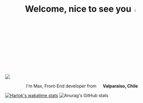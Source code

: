 <div align="center">
<h1 align="center">Welcome, nice to see you<a href="https://www.linkedin.com/in/maximiliano-astorga-690956224/"></a><img src="https://media.giphy.com/media/hvRJCLFzcasrR4ia7z/giphy.gif" width="5%"></h1>
</div>
<img src="https://github.com/empytime/empytime/assets/128811342/3056392d-a56c-43a9-b817-0f51e1cc5341.gif">


<br>
<p align="center"> I'm Max, Front-End developer from  <img src="https://cdn-icons-png.flaticon.com/512/197/197586.png" width="13"/> <b>Valparaiso, Chile</b> </p>

[![Harlok's wakatime stats](https://github-readme-stats.vercel.app/api/wakatime?username=empytime)](https://github.com/anuraghazra/github-readme-stats)
![Anurag's GitHub stats](https://github-readme-stats.vercel.app/api?username=empytime&show_icons=true&theme=synthwave)
